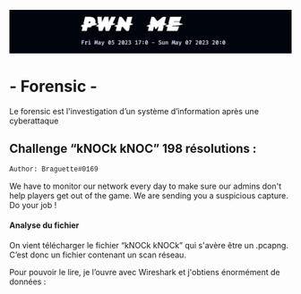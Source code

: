 <p align="center">
  <img src="./scr/images/titre.png" />
</p>

# - Forensic -

Le forensic est l'investigation d’un système d’information après une cyberattaque

## Challenge “kNOCk kNOC” 198 résolutions :

<p style="font-family: Courier New; font-size: 12px;">
Author: Braguette#0169

We have to monitor our network every day to make sure our admins don't help players get out of the game. We are sending you a suspicious capture. Do your job !
</p>

#### Analyse du fichier

On vient télécharger le fichier “kNOCk kNOCk” qui s'avère être un .pcapng. C’est donc un fichier contenant un scan réseau.

Pour pouvoir le lire, je l’ouvre avec Wireshark et j'obtiens énormément de données :